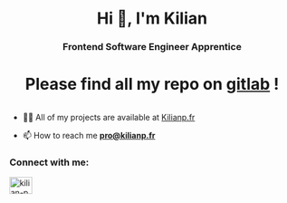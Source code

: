 <h1 align="center">Hi 👋, I'm Kilian</h1>
<h3 align="center">Frontend Software Engineer Apprentice</h3>


<h1 align="center">Please find all my repo on <a href="https://gitlab.com/kilianp" target="blank">gitlab</a> ! </h1>
<p align="left"> <a href="https://twitter.com/" target="blank"><img src="https://img.shields.io/twitter/follow/?logo=twitter&style=for-the-badge" alt="" /></a> </p>

- 👨‍💻 All of my projects are available at [Kilianp.fr](http://kilianp.fr)

- 📫 How to reach me **pro@kilianp.fr**

<h3 align="left">Connect with me:</h3>
<p align="left">
<a href="https://linkedin.com/in/kilian-p" target="blank"><img align="center" src="https://raw.githubusercontent.com/rahuldkjain/github-profile-readme-generator/master/src/images/icons/Social/linked-in-alt.svg" alt="kilian-p" height="30" width="40" /></a>
</p>
